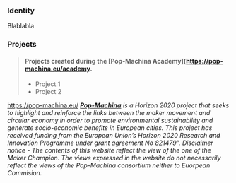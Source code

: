 
### Identity
Blablabla

### Projects
> #### Projects created during the **[Pop-Machina Academy](https://pop-machina.eu/academy.**
> 
> - Project 1
> - Project 2
>

https://pop-machina.eu/
<em>**[Pop-Machina](https://pop-machina.eu/)** is a Horizon 2020 project that seeks to highlight and reinforce the links between the maker movement and circular economy in order to promote environmental sustainability and generate socio-economic benefits in European cities.
This project has received funding from the European Union’s Horizon 2020 Research and Innovation Programme under grant agreement No 821479”.
Disclaimer notice - The contents of this website reflect the view of the one of the Maker Champion. The views expressed in the website do not necessarily reflect the views of the Pop-Machina consortium neither to Euorpean Commision.</em>
